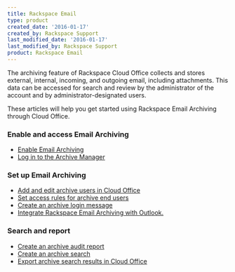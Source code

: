 ```yaml
---
title: Rackspace Email
type: product
created_date: '2016-01-17'
created_by: Rackspace Support
last_modified_date: '2016-01-17'
last_modified_by: Rackspace Support
product: Rackspace Email
---
```


The archiving feature of Rackspace Cloud Office collects and stores
external, internal, incoming, and outgoing email, including attachments.
This data can be accessed for search and review by the administrator of
the account and by administrator-designated users. 

These articles will help you get started using Rackspace Email Archiving
through Cloud Office.

###  Enable and access Email Archiving

-   [Enable Email
    Archiving](/how-to/enable-email-archiving)
-   [Log in to the Archive
    Manager](/how-to/log-in-to-the-archive-manager)

###  Set up Email Archiving

-   [Add and edit archive users in Cloud
    Office](/how-to/add-and-edit-archive-users-in-cloud-office)
-   [Set access rules for archive end
    users](/how-to/set-access-rules-for-archive-end-users-0)
-   [Create an archive login
    message](/how-to/create-an-archive-login-message)
-   [Integrate Rackspace Email Archiving
    with Outlook.](/how-to/integrate-rackspace-email-archiving-with-outlook)

###  Search and report

-   [Create an archive audit
    report](/how-to/create-an-archive-audit-report)
-   [Create an archive
    search](/how-to/create-an-archive-search)
-   [Export archive search results in Cloud
    Office](/how-to/export-archive-search-results-in-cloud-office)

